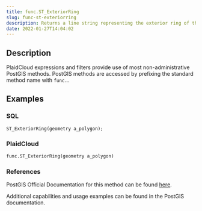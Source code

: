 ```yaml
---
title: func.ST_ExteriorRing
slug: func-st-exteriorring
description: Returns a line string representing the exterior ring of the POLYGON geometry
date: 2022-01-27T14:04:02
---
```



## Description


PlaidCloud expressions and filters provide use of most non-administrative PostGIS methods. PostGIS methods are accessed by prefixing the standard method name with `func.`.



## Examples


### SQL



```
ST_ExteriorRing(geometry a_polygon);
```


### PlaidCloud



```python
func.ST_ExteriorRing(geometry a_polygon)
```


### References


PostGIS Official Documentation for this method can be found [here](https://postgis.net/docs/manual-3.1/ST_ExteriorRing.html).



Additional capabilities and usage examples can be found in the PostGIS documentation.

